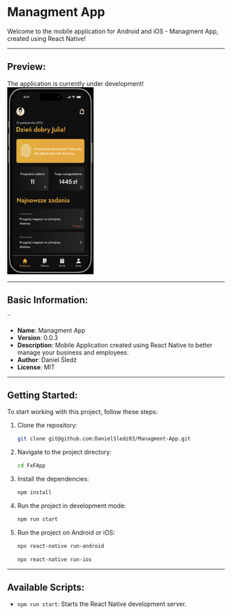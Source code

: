 # Managment App

Welcome to the mobile application for Android and iOS - Managment App, created using React Native!

---

## Preview:

The application is currently under development!
<img src="https://github.com/DanielSledz03/Managment-App/blob/main/src/assets/main.png" width="200" height="432">

---

## Basic Information:

``

- **Name**: Managment App
- **Version**: 0.0.3
- **Description**: Mobile Application created using React Native to better manage your business and employees.
- **Author**: Daniel Śledź
- **License**: MIT

---

## Getting Started:

To start working with this project, follow these steps:

1. Clone the repository:
   ```bash
   git clone git@github.com:DanielSledz03/Managment-App.git
   ```
2. Navigate to the project directory:
   ```bash
   cd FxFApp
   ```
3. Install the dependencies:
   ```bash
   npm install
   ```
4. Run the project in development mode:
   ```bash
   npm run start
   ```
5. Run the project on Android or iOS:
   ```bash
   npx react-native run-android
   ```
   ```bash
   npx react-native run-ios
   ```

---

## Available Scripts:

- `npm run start`: Starts the React Native development server.
